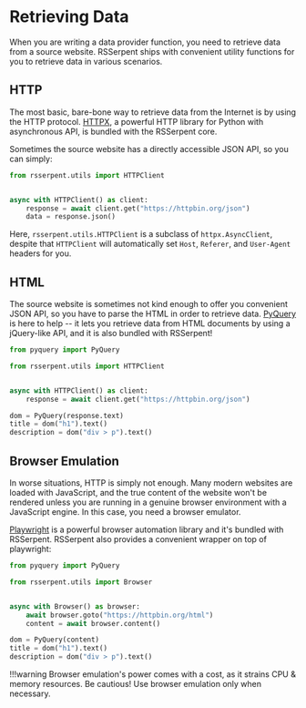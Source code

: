 # Retrieving Data

When you are writing a data provider function, you need to retrieve data from a source website. RSSerpent ships with convenient utility functions for you to retrieve data in various scenarios.

## HTTP

The most basic, bare-bone way to retrieve data from the Internet is by using the HTTP protocol. [HTTPX](https://github.com/encode/httpx/), a powerful HTTP library for Python with asynchronous API, is bundled with the RSSerpent core.

Sometimes the source website has a directly accessible JSON API, so you can simply:

```python
from rsserpent.utils import HTTPClient


async with HTTPClient() as client:
    response = await client.get("https://httpbin.org/json")
    data = response.json()
```

Here, `rsserpent.utils.HTTPClient` is a subclass of `httpx.AsyncClient`, despite that `HTTPClient` will automatically set `Host`, `Referer`, and `User-Agent` headers for you.

## HTML

The source website is sometimes not kind enough to offer you convenient JSON API, so you have to parse the HTML in order to retrieve data. [PyQuery](https://pythonhosted.org/pyquery/) is here to help -- it lets you retrieve data from HTML documents by using a jQuery-like API, and it is also bundled with RSSerpent!

```python
from pyquery import PyQuery

from rsserpent.utils import HTTPClient


async with HTTPClient() as client:
    response = await client.get("https://httpbin.org/json")

dom = PyQuery(response.text)
title = dom("h1").text()
description = dom("div > p").text()
```

## Browser Emulation

In worse situations, HTTP is simply not enough. Many modern websites are loaded with JavaScript, and the true content of the website won't be rendered unless you are running in a genuine browser environment with a JavaScript engine. In this case, you need a browser emulator.

[Playwright](https://github.com/microsoft/playwright-python) is a powerful browser automation library and it's bundled with RSSerpent. RSSerpent also provides a convenient wrapper on top of playwright:

```python
from pyquery import PyQuery

from rsserpent.utils import Browser


async with Browser() as browser:
    await browser.goto("https://httpbin.org/html")
    content = await browser.content()

dom = PyQuery(content)
title = dom("h1").text()
description = dom("div > p").text()
```

!!!warning
    Browser emulation's power comes with a cost, as it strains CPU & memory resources. Be cautious! Use browser emulation only when necessary.
